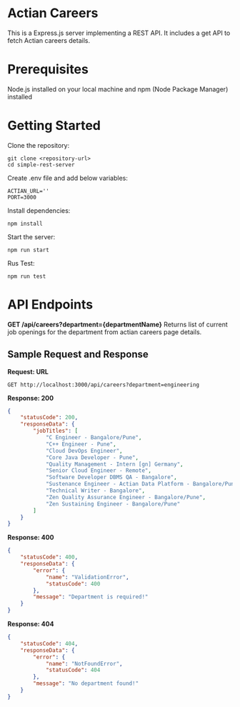 # Actian Careers
This is a Express.js server implementing a REST API. It includes a get API to fetch Actian careers details.

# Prerequisites
Node.js installed on your local machine
and npm (Node Package Manager) installed

# Getting Started
Clone the repository:
```
git clone <repository-url>
cd simple-rest-server
```
Create .env file and add below variables:
```
ACTIAN_URL=''
PORT=3000
``` 
Install dependencies:
```
npm install
```

Start the server:
```
npm run start
```

Rus Test:
```
npm run test
```

# API Endpoints
**GET /api/careers?department={departmentName}** Returns list of current job openings for the department from actian careers page details.

## Sample Request and Response
**Request: URL**
```
GET http://localhost:3000/api/careers?department=engineering
```

**Response: 200** 
```json
{
    "statusCode": 200,
    "responseData": {
        "jobTitles": [
            "C Engineer - Bangalore/Pune",
            "C++ Engineer - Pune",
            "Cloud DevOps Engineer",
            "Core Java Developer - Pune",
            "Quality Management - Intern [gn] Germany",
            "Senior Cloud Engineer - Remote",
            "Software Developer DBMS QA - Bangalore",
            "Sustenance Engineer - Actian Data Platform - Bangalore/Pune",
            "Technical Writer - Bangalore",
            "Zen Quality Assurance Engineer - Bangalore/Pune",
            "Zen Sustaining Engineer - Bangalore/Pune"
        ]
    }
}
```

**Response: 400** 
```json
{
    "statusCode": 400,
    "responseData": {
        "error": {
            "name": "ValidationError",
            "statusCode": 400
        },
        "message": "Department is required!"
    }
}
```

**Response: 404** 
```json
{
    "statusCode": 404,
    "responseData": {
        "error": {
            "name": "NotFoundError",
            "statusCode": 404
        },
        "message": "No department found!"
    }
}
```
